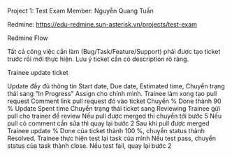 Project 1: Test Exam Member: Nguyễn Quang Tuấn

Redmine: https://edu-redmine.sun-asterisk.vn/projects/test-exam

Redmine Flow

Tất cả công việc cần làm (Bug/Task/Feature/Support) phải được tạo ticket trước rồi mới thực hiện. Lưu ý ticket cần có description rõ ràng.

Trainee update ticket

Update đầy đủ thông tin Start date, Due date, Estimated time,
Chuyển trạng thái sang "In Progress"
Assign cho chính mình.
Trainee làm xong tạo pull request
Comment link pull request đó vào ticket
Chuyển % Done thành 90 %
Update Spent time
Chuyển trạng thái ticket sang Reviewing
Trainee gửi pull cho trainer để review
Nếu pull được merged thì chuyển tới bước 5
Nếu pull có comment cần sửa thì quay lại bước 2
Sau khi pull được merged
Trainee update % Done của ticket thành 100 %, chuyển status thành Resolved.
Trainee thực hiện test lại task của mình
Nếu test pass, chuyển status của task thành close.
Nếu test fail, quay lại bước 2